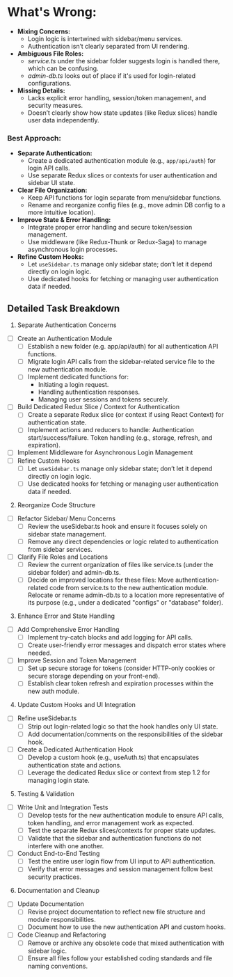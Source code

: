 # What's Wrong:
  - **Mixing Concerns:**
    - Login logic is intertwined with sidebar/menu services.
    - Authentication isn’t clearly separated from UI rendering.
  - **Ambiguous File Roles:**
    - *service.ts* under the sidebar folder suggests login is handled there, which can be confusing.
    - *admin-db.ts* looks out of place if it's used for login-related configurations.
  - **Missing Details:**
    - Lacks explicit error handling, session/token management, and security measures.
    - Doesn’t clearly show how state updates (like Redux slices) handle user data independently.

### Best Approach:
  - **Separate Authentication:**
    - Create a dedicated authentication module (e.g., `app/api/auth`) for login API calls.
    - Use separate Redux slices or contexts for user authentication and sidebar UI state.
  - **Clear File Organization:**
    - Keep API functions for login separate from menu/sidebar functions.
    - Rename and reorganize config files (e.g., move admin DB config to a more intuitive location).
  - **Improve State & Error Handling:**
    - Integrate proper error handling and secure token/session management.
    - Use middleware (like Redux-Thunk or Redux-Saga) to manage asynchronous login processes.
  - **Refine Custom Hooks:**
    - Let `useSidebar.ts` manage only sidebar state; don’t let it depend directly on login logic.
    - Use dedicated hooks for fetching or managing user authentication data if needed.

## Detailed Task Breakdown
1. Separate Authentication Concerns
- [ ] Create an Authentication Module
    - [ ] Establish a new folder (e.g. app/api/auth) for all authentication API functions.
    - [ ] Migrate login API calls from the sidebar-related service file to the new authentication module.
    - [ ] Implement dedicated functions for:
        - Initiating a login request.
        - Handling authentication responses.
        - Managing user sessions and tokens securely.
- [ ] Build Dedicated Redux Slice / Context for Authentication
    - [ ] Create a separate Redux slice (or context if using React Context) for authentication state.
    - [ ] Implement actions and reducers to handle:
        Authentication start/success/failure.
        Token handling (e.g., storage, refresh, and expiration).
- [ ] Implement Middleware for Asynchronous Login Management
- [ ] Refine Custom Hooks
    - [ ] Let `useSidebar.ts` manage only sidebar state; don’t let it depend directly on login logic.
    - [ ] Use dedicated hooks for fetching or managing user authentication data if needed.

2. Reorganize Code Structure
- [ ] Refactor Sidebar/ Menu Concerns
    - [ ] Review the useSidebar.ts hook and ensure it focuses solely on sidebar state management.
    - [ ] Remove any direct dependencies or logic related to authentication from sidebar services.
- [ ] Clarify File Roles and Locations
    - [ ] Review the current organization of files like service.ts (under the sidebar folder) and admin-db.ts.
    - [ ] Decide on improved locations for these files:
        Move authentication-related code from service.ts to the new authentication module.
        Relocate or rename admin-db.ts to a location more representative of its purpose (e.g., under a dedicated "configs" or "database" folder).
3. Enhance Error and State Handling
- [ ] Add Comprehensive Error Handling
    - [ ] Implement try-catch blocks and add logging for API calls.
    - [ ] Create user-friendly error messages and dispatch error states where needed.
- [ ] Improve Session and Token Management
    - [ ] Set up secure storage for tokens (consider HTTP-only cookies or secure storage depending on your front-end).
    - [ ] Establish clear token refresh and expiration processes within the new auth module.
4. Update Custom Hooks and UI Integration
- [ ] Refine useSidebar.ts
    - [ ] Strip out login-related logic so that the hook handles only UI state.
    - [ ] Add documentation/comments on the responsibilities of the sidebar hook.
- [ ] Create a Dedicated Authentication Hook
    - [ ] Develop a custom hook (e.g., useAuth.ts) that encapsulates authentication state and actions.
    - [ ] Leverage the dedicated Redux slice or context from step 1.2 for managing login state.
5. Testing & Validation
- [ ] Write Unit and Integration Tests
    - [ ] Develop tests for the new authentication module to ensure API calls, token handling, and error management work as expected.
    - [ ] Test the separate Redux slices/contexts for proper state updates.
    - [ ] Validate that the sidebar and authentication functions do not interfere with one another.
- [ ]  Conduct End-to-End Testing
    - [ ] Test the entire user login flow from UI input to API authentication.
    - [ ] Verify that error messages and session management follow best security practices.
6. Documentation and Cleanup
- [ ] Update Documentation
    - [ ] Revise project documentation to reflect new file structure and module responsibilities.
    - [ ] Document how to use the new authentication API and custom hooks.
- [ ] Code Cleanup and Refactoring
    - [ ] Remove or archive any obsolete code that mixed authentication with sidebar logic.
    - [ ] Ensure all files follow your established coding standards and file naming conventions.
